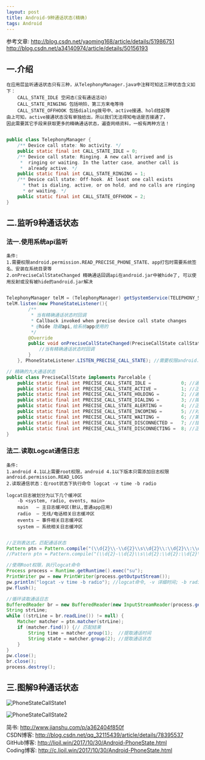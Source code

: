 ```yaml
---
layout: post
title: Android-9种通话状态(精确)
tags: Android
---
```

参考文章:
http://blog.csdn.net/yaoming168/article/details/51986751   
http://blog.csdn.net/a34140974/article/details/50156193

## 一.介绍
	在应用层监听通话状态只有三种，从TelephonyManager.java中注释可知这三种状态含义如下：
		CALL_STATE_IDLE 空闲态(没有通话活动)
		CALL_STATE_RINGING 包括响铃、第三方来电等待
		CALL_STATE_OFFHOOK 包括dialing拨号中、active接通、hold挂起等
	由上可知，active接通状态没有单独给出，所以我们无法得知电话是否接通了，
	因此需要其它手段来获取更多的精确通话状态，遍查网络资料，一般有两种方法！
	
```java

public class TelephonyManager {
	/** Device call state: No activity. */
    public static final int CALL_STATE_IDLE = 0;
    /** Device call state: Ringing. A new call arrived and is
     *  ringing or waiting. In the latter case, another call is
     *  already active. */
    public static final int CALL_STATE_RINGING = 1;
    /** Device call state: Off-hook. At least one call exists
      * that is dialing, active, or on hold, and no calls are ringing
      * or waiting. */
    public static final int CALL_STATE_OFFHOOK = 2;
}

```

## 二.监听9种通话状态
### 法一.使用系统api监听
	条件: 
	1.需要权限android.permission.READ_PRECISE_PHONE_STATE、app打包时需要系统签名、安装在系统目录等	
	2.onPreciseCallStateChanged 精确通话回调api在android.jar中被hide了, 可以使用反射或没有被hide的android.jar解决

```java

TelephonyManager telM = (TelephonyManager) getSystemService(TELEPHONY_SERVICE);
telM.listen(new PhoneStateListener(){
		/**
		 * 当有精确通话状态时回调
		 * Callback invoked when precise device call state changes
		 * @hide 隐藏api,给系统app使用的
		 */
		@Override
		public void onPreciseCallStateChanged(PreciseCallState callState) {
			//当有精确通话状态时回调
		}
	}, PhoneStateListener.LISTEN_PRECISE_CALL_STATE); //需要权限android.permission.READ_PRECISE_PHONE_STATE

// 精确的九大通话状态
public class PreciseCallState implements Parcelable {
    public static final int PRECISE_CALL_STATE_IDLE =           0; //通话空闲
    public static final int PRECISE_CALL_STATE_ACTIVE =         1; //正在通话(活动中)
    public static final int PRECISE_CALL_STATE_HOLDING =        2; //通话挂起(例如我和多个人通话,其中一个通话在活动,而其它通话就会进入挂起状态)
    public static final int PRECISE_CALL_STATE_DIALING =        3; //拨号开始
    public static final int PRECISE_CALL_STATE_ALERTING =       4; //正在呼出(提醒对方接电话)
    public static final int PRECISE_CALL_STATE_INCOMING =       5; //对方来电
    public static final int PRECISE_CALL_STATE_WAITING =        6; //第三方来电等待(例如我正在和某人通话,而其他人打入时就会就进入等待状态)
    public static final int PRECISE_CALL_STATE_DISCONNECTED =   7; //挂断完成
    public static final int PRECISE_CALL_STATE_DISCONNECTING =  8; //正在挂断
}

```

### 法二.读取Logcat通信日志
	条件: 
	1.android 4.1以上需要root权限，android 4.1以下版本只需添加日志权限android.permission.READ_LOGS
	2.读取通信状态：在root状态下执行命令 logcat -v time -b radio
	
	logcat日志被划分为以下几个缓冲区
		-b <system, radio, events, main>
		main   — 主日志缓冲区(默认,普通app应用)
		radio  — 无线/电话相关日志缓冲区　　　
		events — 事件相关日志缓冲区
		system — 系统相关日志缓冲区

```java

//正则表达式，匹配通话状态
Pattern ptn = Pattern.compile("(\\d{2}\\-\\d{2}\\s\\d{2}\\:\\d{2}\\:\\d{2}\\.\\d{3}).*?GET_CURRENT_CALLS.*?,(\\w+),");
//Pattern ptn = Pattern.compile("(\\d{2}-\\d{2}\\s\\d{2}:\\d{2}:\\d{2}\\.\\d{3}).*?qcril_qmi_voice_all_call_status_ind_hdlr:.call.state.(\\d),");

//使用Root权限，执行logcat命令
Process process = Runtime.getRuntime().exec("su");
PrintWriter pw = new PrintWriter(process.getOutputStream());
pw.println("logcat -v time -b radio"); //logcat命令, -v 详细时间; -b radio 通信相关日志缓冲区
pw.flush();

//循环读取通话日志
BufferedReader br = new BufferedReader(new InputStreamReader(process.getInputStream()));
String strLine;
while ((strLine = br.readLine()) != null) {		
	Matcher matcher = ptn.matcher(strLine);
	if (matcher.find()) {// 匹配结果	
		String time = matcher.group(1);  //提取通话时间
		String state = matcher.group(2); //提取通话状态
	}
}
pw.close();
br.close();
process.destroy();

```

## 三.图解9种通话状态
![PhoneStateCallState1](http://upload-images.jianshu.io/upload_images/1848363-ff711ffbca3106ec.png?imageMogr2/auto-orient/strip%7CimageView2/2/w/1240)

![PhoneStateCallState2](http://upload-images.jianshu.io/upload_images/1848363-f7bc0773e6ea2675.png?imageMogr2/auto-orient/strip%7CimageView2/2/w/1240)
				
简书: http://www.jianshu.com/p/a362404f850f    
CSDN博客: http://blog.csdn.net/qq_32115439/article/details/78395537     
GitHub博客: http://lioil.win/2017/10/30/Android-PhoneState.html    
Coding博客: http://c.lioil.win/2017/10/30/Android-PhoneState.html    